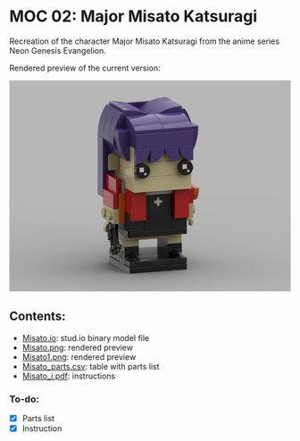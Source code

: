 # MOC 02: Major Misato Katsuragi

Recreation of the character Major Misato Katsuragi from the anime series Neon Genesis Evangelion.

Rendered preview of the current version:

![Preview](misato.png)

## Contents:

- [Misato.io](Misato.io): stud.io binary model file
- [Misato.png](Misato.png): rendered preview
- [Misato1.png](Misato1.png): rendered preview
- [Misato_parts.csv](Misato_parts.csv): table with parts list
- [Misato_i.pdf](Misato_i.pdf): instructions

### To-do:

- [X] Parts list
- [X] Instruction
